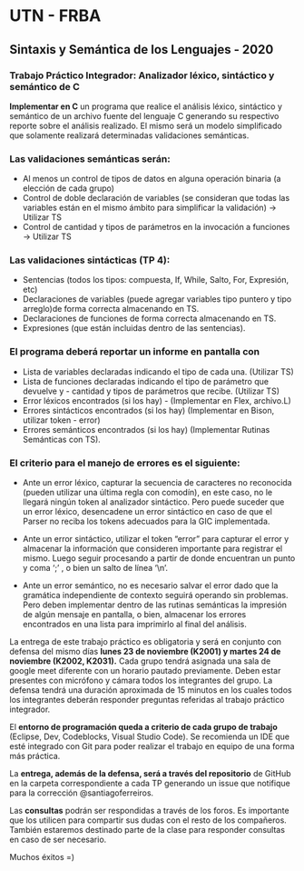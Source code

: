 # UTN - FRBA
## Sintaxis y Semántica de los Lenguajes - 2020
### Trabajo Práctico Integrador: Analizador léxico, sintáctico y semántico de C

**Implementar en C** un programa que realice el análisis léxico, sintáctico y semántico de un archivo fuente del lenguaje C generando su respectivo reporte sobre el análisis realizado. El mismo será un modelo simplificado que solamente realizará determinadas validaciones semánticas.

### **Las validaciones semánticas serán:**

- Al menos un control de tipos de datos en alguna operación binaria (a elección de cada grupo)
- Control de doble declaración de variables (se consideran que todas las variables están en el mismo ámbito para simplificar la validación) -> Utilizar TS
- Control de cantidad y tipos de parámetros en la invocación a funciones -> Utilizar TS

### **Las validaciones sintácticas (TP 4):**

- Sentencias (todos los tipos: compuesta, If, While, Salto, For, Expresión, etc)
- Declaraciones de variables (puede agregar variables tipo puntero y tipo arreglo)de forma correcta almacenando en TS.
- Declaraciones de funciones de forma correcta almacenando en TS.
- Expresiones (que están incluidas dentro de las sentencias).

### **El programa deberá reportar un informe en pantalla con**

- Lista de variables declaradas indicando el tipo de cada una. (Utilizar TS)
- Lista de funciones declaradas indicando el tipo de parámetro que devuelve y - cantidad y tipos de parámetros que recibe. (Utilizar TS)
- Error léxicos encontrados (si los hay) - (Implementar en Flex, archivo.L)
- Errores sintácticos encontrados (si los hay) (Implementar en Bison, utilizar token - error)
- Errores semánticos encontrados (si los hay) (Implementar Rutinas Semánticas con TS).

### **El criterio para el manejo de errores es el siguiente:**

* Ante un error léxico, capturar la secuencia de caracteres no reconocida (pueden utilizar una última regla con comodín), en este caso, no le llegará ningún token al analizador sintáctico. Pero puede suceder que un error léxico, desencadene un error sintáctico en caso de que el Parser no reciba los tokens adecuados para la GIC implementada.

* Ante un error sintáctico, utilizar el token “error” para capturar el error y almacenar la información que consideren importante para registrar el mismo. Luego seguir procesando a partir de donde encuentran un punto y coma ‘;’ , o bien un salto de línea ‘\n’.

* Ante un error semántico, no es necesario salvar el error dado que la gramática independiente de contexto seguirá operando sin problemas. Pero deben implementar dentro de las rutinas semánticas la impresión de algún mensaje en pantalla, o bien, almacenar los errores encontrados en una lista para imprimirlo al final del análisis.

La entrega de este trabajo práctico es obligatoria y será en conjunto con defensa del mismo días **lunes 23 de noviembre (K2001) y martes 24 de noviembre (K2002, K2031).** Cada grupo tendrá asignada una sala de google meet diferente con un horario pautado previamente. Deben estar presentes con micrófono y cámara todos los integrantes del grupo. La defensa tendrá una duración aproximada de 15 minutos en los cuales todos los integrantes deberán responder preguntas referidas al trabajo práctico integrador.

El **entorno de programación queda a criterio de cada grupo de trabajo** (Eclipse, Dev, Codeblocks, Visual Studio Code). Se recomienda un IDE que esté integrado con Git para poder realizar el trabajo en equipo de una forma más práctica.

La **entrega, además de la defensa, será a través del repositorio** de GitHub en la carpeta correspondiente a cada TP generando un issue que notifique para la corrección @santiagoferreiros.

Las **consultas** podrán ser respondidas a través de los foros. Es importante que los utilicen para compartir sus dudas con el resto de los compañeros. También estaremos destinado parte de la clase para responder consultas en caso de ser necesario.

Muchos éxitos =)